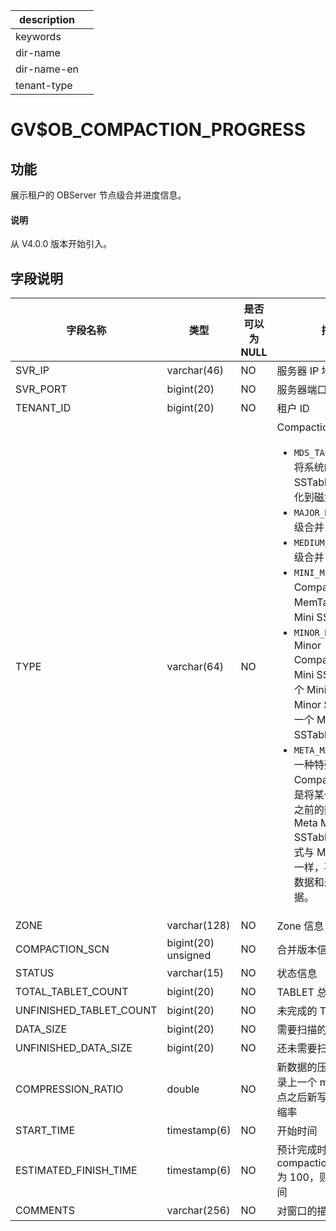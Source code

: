 |description||
|---|---|
|keywords||
|dir-name||
|dir-name-en||
|tenant-type||

# GV$OB_COMPACTION_PROGRESS

## 功能

展示租户的 OBServer 节点级合并进度信息。

<main id="notice" type='explain'>
  <h4>说明</h4>
  <p>从 V4.0.0 版本开始引入。</p>
</main>

## 字段说明

|          字段名称           |      类型      | 是否可以为 NULL |                                            描述                                            |
|-------------------------|--------------|------------|--------|
| SVR_IP                  | varchar(46)  | NO         | 服务器 IP 地址                                                                                |
| SVR_PORT                | bigint(20)   | NO         | 服务器端口号|
| TENANT_ID               | bigint(20)   | NO         | 租户 ID |
| TYPE                    | varchar(64)  | NO         | Compaction 的类型： <ul><li>`MDS_TABLE_MERGE`：将系统的元数据按照 SSTable 的格式持久化到磁盘里。</li> <li>`MAJOR_MERGE`：租户级合并</li> <li>`MEDIUM_MERGE`：分区级合并</li> <li>`MINI_MERGE`：Mini Compaction，将 MemTable 转变成 Mini SSTable。</li> <li>`MINOR_MERGE`：Minor Compaction，多个 Mini SSTable 或多个 Mini SSTable 与 Minor SSTable 合成一个 Minor SSTable。</li> <li>`META_MAJOR_MERGE`：一种特殊的 Compaction 类型，是将某个指定时间点之前的数据合成一个 Meta Major SSTable，其数据格式与 Major SSTable 一样，不包含多版本数据和未提交事务数据。</li></ul>  |
| ZONE                    | varchar(128) | NO         | Zone 信息                                                                                  |
| COMPACTION_SCN                 |bigint(20) unsigned  | NO         | 合并版本信息|
| STATUS                  | varchar(15)  | NO         | 状态信息  |
| TOTAL_TABLET_COUNT      | bigint(20)   | NO         | TABLET 总数                                                                                |
| UNFINISHED_TABLET_COUNT | bigint(20)   | NO         | 未完成的 TABLET 数量                                                                           |
| DATA_SIZE               | bigint(20)   | NO         | 需要扫描的总数据量                                                                                |
| UNFINISHED_DATA_SIZE    | bigint(20)   | NO         | 还未需要扫描的数据量                                                                               |
| COMPRESSION_RATIO       | double       | NO         | 新数据的压缩率：仅记录上一个 major version 点之后新写入数据的压缩率                                                |
| START_TIME              | timestamp(6) | NO         | 开始时间  |
| ESTIMATED_FINISH_TIME   | timestamp(6) | NO         | 预计完成时间：若 compaction_progress 为 100，则展示结束时间                                               |
| COMMENTS         | varchar(256) | NO  | 对窗口的描述   |
